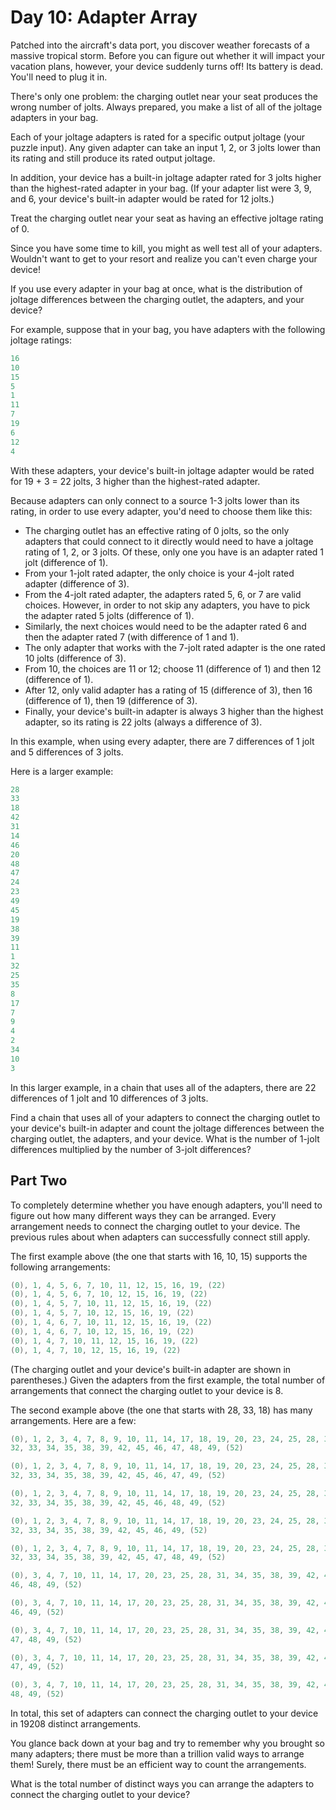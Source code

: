 # Day 10: Adapter Array

Patched into the aircraft's data port, you discover weather forecasts
of a massive tropical storm. Before you can figure out whether it
will impact your vacation plans, however, your device suddenly turns off!
Its battery is dead. You'll need to plug it in.

There's only one problem: the charging outlet near your seat produces
the wrong number of jolts. Always prepared, you make a list of all
of the joltage adapters in your bag.

Each of your joltage adapters is rated for a specific output joltage
(your puzzle input).
Any given adapter can take an input 1, 2, or 3 jolts lower
than its rating and still produce its rated output joltage.

In addition, your device has a built-in joltage adapter rated for 3 jolts
higher than the highest-rated adapter in your bag.
(If your adapter list were 3, 9, and 6, your device's built-in
adapter would be rated for 12 jolts.)

Treat the charging outlet near your seat as having an effective joltage rating of 0.

Since you have some time to kill, you might as well test all of your adapters.
Wouldn't want to get to your resort and realize you can't even charge your device!

If you use every adapter in your bag at once,
what is the distribution of joltage differences between the charging outlet,
the adapters, and your device?

For example, suppose that in your bag, you have
adapters with the following joltage ratings:

```scala
16
10
15
5
1
11
7
19
6
12
4
```

With these adapters, your device's built-in joltage adapter
would be rated for 19 + 3 = 22 jolts, 3 higher than the highest-rated adapter.

Because adapters can only connect to a source 1-3 jolts lower than its rating,
in order to use every adapter, you'd need to choose them like this:

- The charging outlet has an effective rating of 0 jolts,
so the only adapters that could connect to it directly would need to have
a joltage rating of 1, 2, or 3 jolts. Of these, only one you have is an
adapter rated 1 jolt (difference of 1).
- From your 1-jolt rated adapter, the only choice is your 4-jolt rated adapter
(difference of 3).
- From the 4-jolt rated adapter, the adapters rated 5, 6, or 7 are valid choices.
However, in order to not skip any adapters, you have to pick the adapter
rated 5 jolts (difference of 1).
- Similarly, the next choices would need to be the adapter rated 6 and then
the adapter rated 7 (with difference of 1 and 1).
- The only adapter that works with the 7-jolt rated adapter is the one rated
10 jolts (difference of 3).
- From 10, the choices are 11 or 12; choose 11 (difference of 1) and then
12 (difference of 1).
- After 12, only valid adapter has a rating of 15 (difference of 3),
then 16 (difference of 1), then 19 (difference of 3).
- Finally, your device's built-in adapter is always 3 higher than the
highest adapter, so its rating is 22 jolts (always a difference of 3).

In this example, when using every adapter,
there are 7 differences of 1 jolt and 5 differences of 3 jolts.

Here is a larger example:

```scala
28
33
18
42
31
14
46
20
48
47
24
23
49
45
19
38
39
11
1
32
25
35
8
17
7
9
4
2
34
10
3
```

In this larger example, in a chain that uses all of the adapters,
there are 22 differences of 1 jolt and 10 differences of 3 jolts.

Find a chain that uses all of your adapters to connect the
charging outlet to your device's built-in adapter and count
the joltage differences between the charging outlet, the adapters,
and your device. What is the number of 1-jolt differences
multiplied by the number of 3-jolt differences?

## Part Two

To completely determine whether you have enough adapters,
you'll need to figure out how many different ways they can be arranged.
Every arrangement needs to connect the charging outlet to your device.
The previous rules about when adapters can successfully connect still apply.

The first example above (the one that starts with 16, 10, 15)
supports the following arrangements:

```scala
(0), 1, 4, 5, 6, 7, 10, 11, 12, 15, 16, 19, (22)
(0), 1, 4, 5, 6, 7, 10, 12, 15, 16, 19, (22)
(0), 1, 4, 5, 7, 10, 11, 12, 15, 16, 19, (22)
(0), 1, 4, 5, 7, 10, 12, 15, 16, 19, (22)
(0), 1, 4, 6, 7, 10, 11, 12, 15, 16, 19, (22)
(0), 1, 4, 6, 7, 10, 12, 15, 16, 19, (22)
(0), 1, 4, 7, 10, 11, 12, 15, 16, 19, (22)
(0), 1, 4, 7, 10, 12, 15, 16, 19, (22)
```

(The charging outlet and your device's built-in adapter are shown in parentheses.)
Given the adapters from the first example, the total number of arrangements
that connect the charging outlet to your device is 8.

The second example above (the one that starts with 28, 33, 18)
has many arrangements. Here are a few:

```scala
(0), 1, 2, 3, 4, 7, 8, 9, 10, 11, 14, 17, 18, 19, 20, 23, 24, 25, 28, 31,
32, 33, 34, 35, 38, 39, 42, 45, 46, 47, 48, 49, (52)

(0), 1, 2, 3, 4, 7, 8, 9, 10, 11, 14, 17, 18, 19, 20, 23, 24, 25, 28, 31,
32, 33, 34, 35, 38, 39, 42, 45, 46, 47, 49, (52)

(0), 1, 2, 3, 4, 7, 8, 9, 10, 11, 14, 17, 18, 19, 20, 23, 24, 25, 28, 31,
32, 33, 34, 35, 38, 39, 42, 45, 46, 48, 49, (52)

(0), 1, 2, 3, 4, 7, 8, 9, 10, 11, 14, 17, 18, 19, 20, 23, 24, 25, 28, 31,
32, 33, 34, 35, 38, 39, 42, 45, 46, 49, (52)

(0), 1, 2, 3, 4, 7, 8, 9, 10, 11, 14, 17, 18, 19, 20, 23, 24, 25, 28, 31,
32, 33, 34, 35, 38, 39, 42, 45, 47, 48, 49, (52)

(0), 3, 4, 7, 10, 11, 14, 17, 20, 23, 25, 28, 31, 34, 35, 38, 39, 42, 45,
46, 48, 49, (52)

(0), 3, 4, 7, 10, 11, 14, 17, 20, 23, 25, 28, 31, 34, 35, 38, 39, 42, 45,
46, 49, (52)

(0), 3, 4, 7, 10, 11, 14, 17, 20, 23, 25, 28, 31, 34, 35, 38, 39, 42, 45,
47, 48, 49, (52)

(0), 3, 4, 7, 10, 11, 14, 17, 20, 23, 25, 28, 31, 34, 35, 38, 39, 42, 45,
47, 49, (52)

(0), 3, 4, 7, 10, 11, 14, 17, 20, 23, 25, 28, 31, 34, 35, 38, 39, 42, 45,
48, 49, (52)
```

In total, this set of adapters can connect the charging outlet to your
device in 19208 distinct arrangements.

You glance back down at your bag and try to remember why you
brought so many adapters; there must be more than a trillion
valid ways to arrange them! Surely, there must be an efficient
way to count the arrangements.

What is the total number of distinct ways you can arrange the
adapters to connect the charging outlet to your device?
